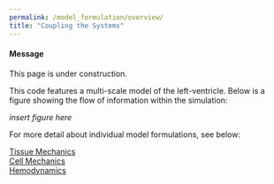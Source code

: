 ```yaml
---
permalink: /model_formulation/overview/
title: "Coupling the Systems"
---
```


<div class="notice--info">
  <h4>Message</h4>
  <p>This page is under  construction.</p>
</div>



This code features a multi-scale model of the left-ventricle. Below is a figure showing the flow of information within the simulation:  

*insert figure here*

For more detail about individual model formulations, see below:

[Tissue Mechanics](/mmoth-vent/overview/tissue_mechanics/)  
[Cell Mechanics](/mmoth-vent/overview/cell_mechanics/)  
[Hemodynamics](/mmoth-vent/overview/hemodynamics/)  
